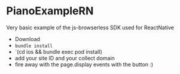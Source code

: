 # PianoExampleRN
Very basic example of the js-browserless SDK used for ReactNative

- Download
- `bundle install`
- `(cd ios && bundle exec pod install)
- add your site ID and your collect domain
- fire away with the page.display events with the button :) 